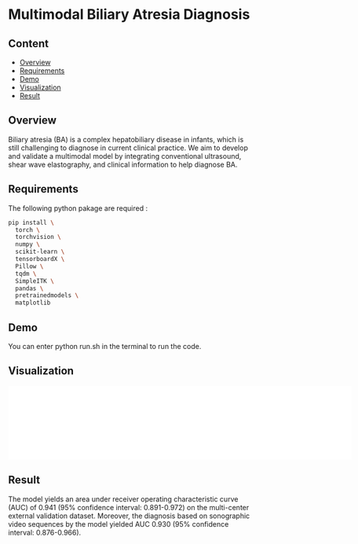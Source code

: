 # Multimodal Biliary Atresia Diagnosis

## Content
- [Overview](#overview)
- [Requirements](#requirements)
- [Demo](#demo)
- [Visualization](#visualization)
- [Result](#result)

## Overview
Biliary atresia (BA) is a complex hepatobiliary disease in infants, which is still challenging to diagnose in current clinical practice. We aim to develop and validate a multimodal model by integrating conventional ultrasound, shear wave elastography, and clinical information to help diagnose BA.

## Requirements
The following python pakage are required :
```bash
pip install \
  torch \
  torchvision \
  numpy \
  scikit-learn \
  tensorboardX \
  Pillow \
  tqdm \
  SimpleITK \
  pandas \
  pretrainedmodels \
  matplotlib
```

## Demo
You can enter python run.sh in the terminal to run the code.

## Visualization
<embed 
  src="imgs/cams.pdf" 
  type="application/pdf" 
  width="700" 
/>


## Result
The model yields  an area under receiver operating characteristic curve (AUC) of 0.941 (95% confidence interval: 0.891-0.972) on the multi-center external validation dataset. Moreover, the diagnosis based on sonographic video sequences by the model yielded AUC 0.930 (95% confidence interval: 0.876-0.966).
